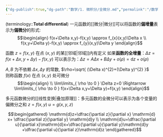 ```yaml
---
{"dg-publish":true,"dg-path":"数学/1. 微积分/全微分.md","permalink":"/数学/1. 微积分/全微分/","dgPassFrontmatter":true,"noteIcon":"","created":"2024-08-24T15:37:25.633+08:00","updated":"2025-04-14T11:45:42.734+08:00"}
---
```



(terminology::**Total differential**)
一元函数的[[微分\|微分]]可以将函数的**偏增量**表示为**偏微分**的形式:
$$\begin{align}
f(x+\Delta x,y)-f(x,y) \approx f_{x}(x,y)\Delta x \\
f(x,y+\Delta y)-f(x,y) \approx f_{y}(x,y)\Delta y
\end{align}$$

函数 $z=f(x,y)$ 在点 $(x,y)$ 的某[[邻域\|邻域]]内有定义
如果**函数的全增量**：$\Delta z=f (x+\Delta x,y+\Delta y)-f (x,y)$
可以表示为：$\Delta z=A\Delta x+B\Delta y+o(\rho)=\mathrm{d}z+o(\rho)$

$A,B$ 为不依赖 $\Delta x,\Delta y$ 的常数, $\rho=\sqrt{ (\Delta x)^{2}+(\Delta y)^{2} }$  
则称函数 $f(x)$ 在点 $(x,y)$ 处可微分
$$\begin{align} \\
\lim\limits_{ \rho \to 0 } \Delta z=0 \Rightarrow \lim\limits_{ \rho \to 0 } f(x+\Delta x,y+\Delta y)=f(x,y)
\end{align}$$


多元函数微分的[[线性变换\|叠加原理]]：多元函数的全微分可以表示为各个变量的偏微分之和
$z=f(x,y)$  $u=g(x,y,z)$

$$\begin{gathered}
\mathrm{d}z=\dfrac{\partial z}{\partial x} \mathrm{d} x+ \dfrac{\partial z}{\partial y} \mathrm{d}y   \\
\mathrm{d}u=\dfrac{\partial u}{\partial x}\mathrm{d}x+\dfrac{\partial u}{\partial y}\mathrm{d}y +\dfrac{\partial u}{\partial z}\mathrm{d}z   
\end{gathered}$$

